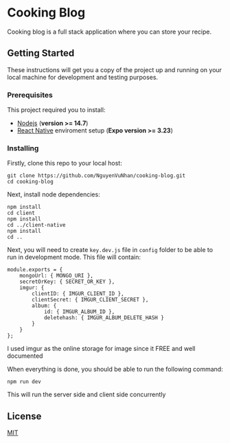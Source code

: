 # Cooking Blog

Cooking blog is a full stack application where you can store your recipe.

## Getting Started

These instructions will get you a copy of the project up and running on your local machine for development and testing purposes.

### Prerequisites

This project required you to install:

-   [Nodejs](https://nodejs.org/en/) (**version >= 14.7**)
-   [React Native](https://reactnative.dev/docs/environment-setup) enviroment setup (**Expo version >= 3.23**)

### Installing

Firstly, clone this repo to your local host:

```
git clone https://github.com/NguyenVuNhan/cooking-blog.git
cd cooking-blog
```

Next, install node dependencies:

```
npm install
cd client
npm install
cd ../client-native
npm install
cd ..
```

Next, you will need to create `key.dev.js` file in `config` folder to be able to run in development mode. This file will contain:

```
module.exports = {
	mongoUrl: { MONGO_URI },
	secretOrKey: { SECRET_OR_KEY },
	imgur: {
		clientID: { IMGUR_CLIENT_ID },
		clientSecret: { IMGUR_CLIENT_SECRET },
		album: {
			id: { IMGUR_ALBUM_ID },
			deletehash: { IMGUR_ALBUM_DELETE_HASH }
		}
	}
};
```

I used imgur as the online storage for image since it FREE and well documented

When everything is done, you should be able to run the following command:

```
npm run dev
```

This will run the server side and client side concurrently

## License

[MIT](https://choosealicense.com/licenses/mit/)
